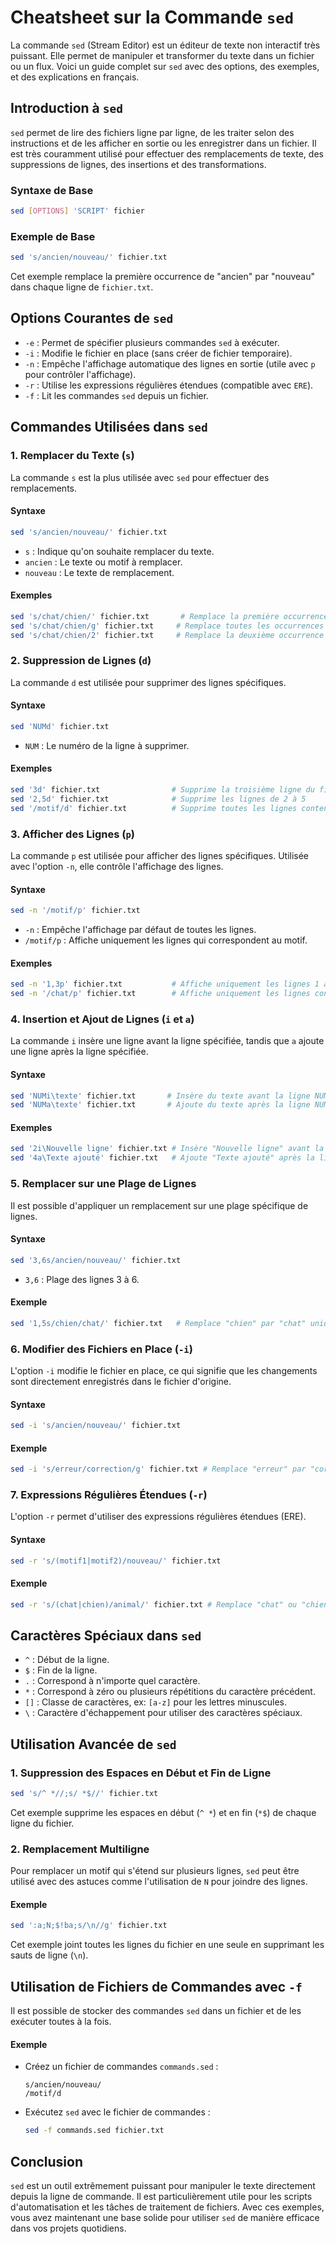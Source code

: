 # Cheatsheet sur la Commande `sed`

La commande `sed` (Stream Editor) est un éditeur de texte non interactif très puissant. Elle permet de manipuler et transformer du texte dans un fichier ou un flux. Voici un guide complet sur `sed` avec des options, des exemples, et des explications en français.

## Introduction à `sed`

`sed` permet de lire des fichiers ligne par ligne, de les traiter selon des instructions et de les afficher en sortie ou les enregistrer dans un fichier. Il est très couramment utilisé pour effectuer des remplacements de texte, des suppressions de lignes, des insertions et des transformations.

### Syntaxe de Base

```bash
sed [OPTIONS] 'SCRIPT' fichier
```

### Exemple de Base

```bash
sed 's/ancien/nouveau/' fichier.txt
```

Cet exemple remplace la première occurrence de "ancien" par "nouveau" dans chaque ligne de `fichier.txt`.

## Options Courantes de `sed`

- `-e` : Permet de spécifier plusieurs commandes `sed` à exécuter.
- `-i` : Modifie le fichier en place (sans créer de fichier temporaire).
- `-n` : Empêche l'affichage automatique des lignes en sortie (utile avec `p` pour contrôler l'affichage).
- `-r` : Utilise les expressions régulières étendues (compatible avec `ERE`).
- `-f` : Lit les commandes `sed` depuis un fichier.

## Commandes Utilisées dans `sed`

### 1. Remplacer du Texte (`s`)

La commande `s` est la plus utilisée avec `sed` pour effectuer des remplacements.

#### Syntaxe

```bash
sed 's/ancien/nouveau/' fichier.txt
```

- `s` : Indique qu'on souhaite remplacer du texte.
- `ancien` : Le texte ou motif à remplacer.
- `nouveau` : Le texte de remplacement.

#### Exemples

```bash
sed 's/chat/chien/' fichier.txt       # Remplace la première occurrence de "chat" par "chien"
sed 's/chat/chien/g' fichier.txt     # Remplace toutes les occurrences de "chat" par "chien"
sed 's/chat/chien/2' fichier.txt     # Remplace la deuxième occurrence de "chat" dans chaque ligne
```

### 2. Suppression de Lignes (`d`)

La commande `d` est utilisée pour supprimer des lignes spécifiques.

#### Syntaxe

```bash
sed 'NUMd' fichier.txt
```

- `NUM` : Le numéro de la ligne à supprimer.

#### Exemples

```bash
sed '3d' fichier.txt                # Supprime la troisième ligne du fichier
sed '2,5d' fichier.txt              # Supprime les lignes de 2 à 5
sed '/motif/d' fichier.txt          # Supprime toutes les lignes contenant "motif"
```

### 3. Afficher des Lignes (`p`)

La commande `p` est utilisée pour afficher des lignes spécifiques. Utilisée avec l'option `-n`, elle contrôle l'affichage des lignes.

#### Syntaxe

```bash
sed -n '/motif/p' fichier.txt
```

- `-n` : Empêche l'affichage par défaut de toutes les lignes.
- `/motif/p` : Affiche uniquement les lignes qui correspondent au motif.

#### Exemples

```bash
sed -n '1,3p' fichier.txt           # Affiche uniquement les lignes 1 à 3
sed -n '/chat/p' fichier.txt        # Affiche uniquement les lignes contenant "chat"
```

### 4. Insertion et Ajout de Lignes (`i` et `a`)

La commande `i` insère une ligne avant la ligne spécifiée, tandis que `a` ajoute une ligne après la ligne spécifiée.

#### Syntaxe

```bash
sed 'NUMi\texte' fichier.txt       # Insère du texte avant la ligne NUM
sed 'NUMa\texte' fichier.txt       # Ajoute du texte après la ligne NUM
```

#### Exemples

```bash
sed '2i\Nouvelle ligne' fichier.txt # Insère "Nouvelle ligne" avant la ligne 2
sed '4a\Texte ajouté' fichier.txt   # Ajoute "Texte ajouté" après la ligne 4
```

### 5. Remplacer sur une Plage de Lignes

Il est possible d'appliquer un remplacement sur une plage spécifique de lignes.

#### Syntaxe

```bash
sed '3,6s/ancien/nouveau/' fichier.txt
```

- `3,6` : Plage des lignes 3 à 6.

#### Exemple

```bash
sed '1,5s/chien/chat/' fichier.txt   # Remplace "chien" par "chat" uniquement dans les lignes 1 à 5
```

### 6. Modifier des Fichiers en Place (`-i`)

L'option `-i` modifie le fichier en place, ce qui signifie que les changements sont directement enregistrés dans le fichier d'origine.

#### Syntaxe

```bash
sed -i 's/ancien/nouveau/' fichier.txt
```

#### Exemple

```bash
sed -i 's/erreur/correction/g' fichier.txt # Remplace "erreur" par "correction" dans le fichier original
```

### 7. Expressions Régulières Étendues (`-r`)

L'option `-r` permet d'utiliser des expressions régulières étendues (ERE).

#### Syntaxe

```bash
sed -r 's/(motif1|motif2)/nouveau/' fichier.txt
```

#### Exemple

```bash
sed -r 's/(chat|chien)/animal/' fichier.txt # Remplace "chat" ou "chien" par "animal"
```

## Caractères Spéciaux dans `sed`

- `^` : Début de la ligne.
- `$` : Fin de la ligne.
- `.` : Correspond à n'importe quel caractère.
- `*` : Correspond à zéro ou plusieurs répétitions du caractère précédent.
- `[]` : Classe de caractères, ex: `[a-z]` pour les lettres minuscules.
- `\` : Caractère d'échappement pour utiliser des caractères spéciaux.

## Utilisation Avancée de `sed`

### 1. Suppression des Espaces en Début et Fin de Ligne

```bash
sed 's/^ *//;s/ *$//' fichier.txt
```

Cet exemple supprime les espaces en début (`^ *`) et en fin (`*$`) de chaque ligne du fichier.

### 2. Remplacement Multiligne

Pour remplacer un motif qui s'étend sur plusieurs lignes, `sed` peut être utilisé avec des astuces comme l'utilisation de `N` pour joindre des lignes.

#### Exemple

```bash
sed ':a;N;$!ba;s/\n//g' fichier.txt
```

Cet exemple joint toutes les lignes du fichier en une seule en supprimant les sauts de ligne (`\n`).

## Utilisation de Fichiers de Commandes avec `-f`

Il est possible de stocker des commandes `sed` dans un fichier et de les exécuter toutes à la fois.

#### Exemple

- Créez un fichier de commandes `commands.sed` :

  ```
  s/ancien/nouveau/
  /motif/d
  ```

- Exécutez `sed` avec le fichier de commandes :

  ```bash
  sed -f commands.sed fichier.txt
  ```

## Conclusion

`sed` est un outil extrêmement puissant pour manipuler le texte directement depuis la ligne de commande. Il est particulièrement utile pour les scripts d'automatisation et les tâches de traitement de fichiers. Avec ces exemples, vous avez maintenant une base solide pour utiliser `sed` de manière efficace dans vos projets quotidiens.
